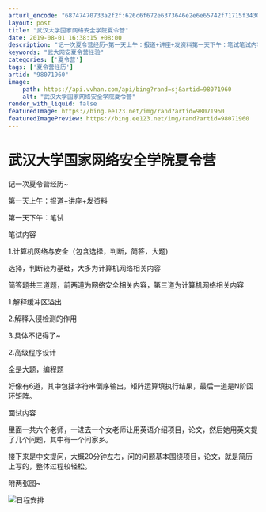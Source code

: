 ```yaml
---
arturl_encode: "68747470733a2f2f:626c6f672e6373646e2e6e65742f71715f3430333132363437:2f61727469636c652f64657461696c732f3938303731393630"
layout: post
title: "武汉大学国家网络安全学院夏令营"
date: 2019-08-01 16:38:15 +08:00
description: "记一次夏令营经历~第一天上午：报道+讲座+发资料第一天下午：笔试笔试内容1.计算机网络与安全（包含选"
keywords: "武大网安夏令营经验"
categories: ['夏令营']
tags: ['夏令营经历']
artid: "98071960"
image:
    path: https://api.vvhan.com/api/bing?rand=sj&artid=98071960
    alt: "武汉大学国家网络安全学院夏令营"
render_with_liquid: false
featuredImage: https://bing.ee123.net/img/rand?artid=98071960
featuredImagePreview: https://bing.ee123.net/img/rand?artid=98071960
---
```


# 武汉大学国家网络安全学院夏令营

记一次夏令营经历~
  
第一天上午：报道+讲座+发资料
  
第一天下午：笔试
  
笔试内容
  
1.计算机网络与安全（包含选择，判断，简答，大题)
  
选择，判断较为基础，大多为计算机网络相关内容
  
简答题共三道题，前两道为网络安全相关内容，第三道为计算机网络相关内容
  
1.解释缓冲区溢出
  
2.解释入侵检测的作用
  
3.具体不记得了~

2.高级程序设计
  
全是大题，编程题
  
好像有6道，其中包括字符串倒序输出，矩阵运算填执行结果，最后一道是N阶回环矩阵。

面试内容
  
里面一共六个老师，一进去一个女老师让用英语介绍项目，论文，然后她用英文提了几个问题，其中有一个问家乡。
  
接下来是中文提问，大概20分钟左右，问的问题基本围绕项目，论文，就是简历上写的，整体过程较轻松。

附两张图~
  
![日程安排](https://i-blog.csdnimg.cn/blog_migrate/efacc10108696594e7b351cb45ce64d1.jpeg)
